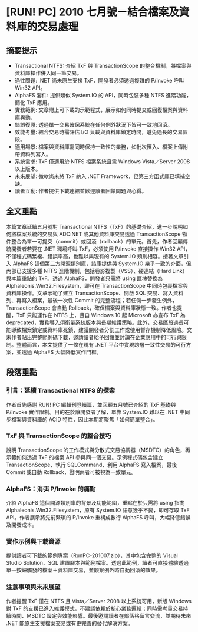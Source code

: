 # [RUN! PC] 2010 七月號－結合檔案及資料庫的交易處理

## 摘要提示
- Transactional NTFS: 介紹 TxF 與 TransactionScope 的整合機制，將檔案與資料庫操作併入同一筆交易。  
- 過往問題: .NET 尚未原生支援 TxF，開發者必須透過複雜的 P/Invoke 呼叫 Win32 API。  
- AlphaFS 套件: 提供類似 System.IO 的 API，同時包裝多種 NTFS 進階功能，簡化 TxF 應用。  
- 實務範例: 文章附上可下載的示範程式，展示如何同時提交或回復檔案與資料庫異動。  
- 錯誤復原: 透過單一交易確保系統在任何例外狀況下皆可一致地回滾。  
- 效能考量: 結合交易時需評估 I/O 負載與資料庫鎖定時間，避免過長的交易區段。  
- 適用場景: 檔案與資料庫需同時保持一致性的業務，如批次匯入、檔案上傳附帶資料列寫入。  
- 系統需求: TxF 僅適用於 NTFS 檔案系統且需 Windows Vista／Server 2008 以上版本。  
- 未來展望: 微軟尚未將 TxF 納入 .NET Framework，但第三方函式庫已填補空缺。  
- 讀者互動: 作者提供下載連結並歡迎讀者回饋問題與心得。  

## 全文重點
本篇文章延續五月號對 Transactional NTFS（TxF）的基礎介紹，進一步說明如何將檔案系統的交易與 ADO.NET 或其他資料庫交易透過 TransactionScope 物件整合為單一可提交（commit）或回滾（rollback）的單元。首先，作者回顧傳統開發者若要在 .NET 環境呼叫 TxF，必須使用 P/Invoke 直接操作 Win32 API，不僅程式碼繁複、錯誤率高，也難以與現有的 System.IO 類別相容。接著文章引入 AlphaFS 這個第三方開源類別庫，該庫提供與 System.IO 幾乎一致的介面，但內部已支援多種 NTFS 進階機制，包括卷影複製（VSS）、硬連結（Hard Link）與本篇重點的 TxF。透過 AlphaFS，開發者只需將 using 區塊替換為 Alphaleonis.Win32.Filesystem，即可在 TransactionScope 中同時包裹檔案與資料庫操作。文章示範了建立 TransactionScope、開啟 SQL 交易、寫入資料列、再寫入檔案，最後一次性 Commit 的完整流程；若任何一步發生例外，TransactionScope 會自動 Rollback，確保檔案與資料庫狀態一致。作者也提醒，TxF 只能運作在 NTFS 上，且自 Windows 10 起 Microsoft 亦宣布 TxF 為 deprecated，實務導入須衡量系統版本與長期維護策略。此外，交易區段過長可能導致檔案鎖定或資料庫死鎖，建議開發者分割工作或使用暫存機制降低風險。文末作者貼出完整範例碼下載，邀請讀者給予回饋並討論在企業應用中的可行與限制。整體而言，本文提供了一條在現有 .NET 平台中實現跨層一致性交易的可行方案，並透過 AlphaFS 大幅降低實作門檻。

## 段落重點
### 引言：延續 Transactional NTFS 的探索
作者首先感謝 RUN! PC 編輯刊登續篇，並回顧五月號已介紹的 TxF 基礎與 P/Invoke 實作限制。目的在於讓開發者了解，單靠 System.IO 難以在 .NET 中同步檔案與資料庫的 ACID 特性，因此本期將聚焦「如何簡單整合」。

### TxF 與 TransactionScope 的整合技巧
說明 TransactionScope 的工作模式與分散式交易協調器（MSDTC）的角色，再示範如何透過 TxF 的檔案 API 參與同一個交易。示例程式碼包含建立 TransactionScope、執行 SQLCommand、利用 AlphaFS 寫入檔案，最後 Commit 或自動 Rollback，證明兩者可被視為一致單元。

### AlphaFS：消弭 P/Invoke 的痛點
介紹 AlphaFS 這個開源類別庫的背景及功能範圍，重點在於只需將 using 指向 Alphaleonis.Win32.Filesystem，原有 System.IO 語意幾乎不變，即可存取 TxF API。作者展示將先前繁瑣的 P/Invoke 重構成數行 AlphaFS 呼叫，大幅降低錯誤及開發成本。

### 實作示例與下載資源
提供讀者可下載的範例專案（RunPC-201007.zip），其中包含完整的 Visual Studio Solution、SQL 建置腳本與範例檔案。透過此範例，讀者可直接體驗透過單一按鈕觸發的檔案＋資料庫交易，並觀察例外時自動回滾的效果。

### 注意事項與未來展望
作者提醒 TxF 僅在 NTFS 且 Vista／Server 2008 以上系統可用，新版 Windows 對 TxF 的支援已進入維護模式，不建議依賴於核心業務邏輯；同時需考量交易持續時間、MSDTC 設定與效能影響。最後邀請讀者在部落格留言交流，並期待未來 .NET 能原生支援檔案交易或有更完善的替代解決方案。